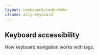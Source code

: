 ```yaml
---
layout: component/code-demo
iframe: a11y-keyboard
---
```

## Keyboard accessibility

How keyboard navigation works with tags.
